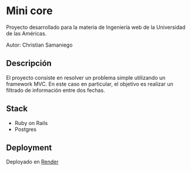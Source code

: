 # Mini core

Proyecto desarrollado para la materia de Ingeniería web de la Universidad de las Américas.

Autor: Christian Samaniego

## Descripción
El proyecto consiste en resolver un problema simple utilizando un framework MVC. En este caso en particular, el objetivo es realizar un filtrado de información entre dos fechas.

## Stack
- Ruby on Rails
- Postgres

## Deployment
Deployado en [Render](https://mini-core-1l1h.onrender.com/contratos)